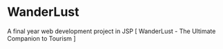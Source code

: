 # WanderLust
A final year web development project in JSP [ WanderLust - The Ultimate Companion to Tourism ]
